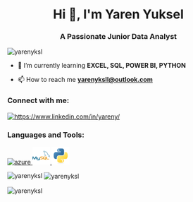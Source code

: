<h1 align="center">Hi 👋, I'm Yaren Yuksel</h1>
<h3 align="center">A Passionate Junior Data Analyst</h3>

<p align="left"> <img src="https://komarev.com/ghpvc/?username=yarenyksl&label=Profile%20views&color=0e75b6&style=flat" alt="yarenyksl" /> </p>

- 🌱 I’m currently learning **EXCEL, SQL, POWER BI, PYTHON**

- 📫 How to reach me **yarenyksll@outlook.com**

<h3 align="left">Connect with me:</h3>
<p align="left">
<a href="https://linkedin.com/in/https://www.linkedin.com/in/yareny/" target="blank"><img align="center" src="https://raw.githubusercontent.com/rahuldkjain/github-profile-readme-generator/master/src/images/icons/Social/linked-in-alt.svg" alt="https://www.linkedin.com/in/yareny/" height="30" width="40" /></a>
</p>

<h3 align="left">Languages and Tools:</h3>
<p align="left"> <a href="https://azure.microsoft.com/en-in/" target="_blank" rel="noreferrer"> <img src="https://www.vectorlogo.zone/logos/microsoft_azure/microsoft_azure-icon.svg" alt="azure" width="40" height="40"/> </a> <a href="https://www.mysql.com/" target="_blank" rel="noreferrer"> <img src="https://raw.githubusercontent.com/devicons/devicon/master/icons/mysql/mysql-original-wordmark.svg" alt="mysql" width="40" height="40"/> </a> <a href="https://www.python.org" target="_blank" rel="noreferrer"> <img src="https://raw.githubusercontent.com/devicons/devicon/master/icons/python/python-original.svg" alt="python" width="40" height="40"/> </a> </p>

<p><img align="left" src="https://github-readme-stats.vercel.app/api/top-langs?username=yarenyksl&show_icons=true&locale=en&layout=compact" alt="yarenyksl" /></p>

<p>&nbsp;<img align="center" src="https://github-readme-stats.vercel.app/api?username=yarenyksl&show_icons=true&locale=en" alt="yarenyksl" /></p>

<p><img align="center" src="https://github-readme-streak-stats.herokuapp.com/?user=yarenyksl&" alt="yarenyksl" /></p>
